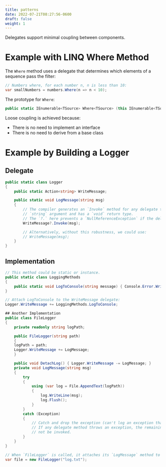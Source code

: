 ```yaml
---
title: patterns
date: 2022-07-21T08:27:56-0600
draft: false
weight: 1
---
```

Delegates support minimal coupling between components.

# Example with LINQ Where Method
The `Where` method uses a delegate that determines which elements of a sequence pass the filter:
```cs
// Numbers where, for each number n, n is less than 10:
var smallNumbers = numbers.Where(n => n < 10);
```

The prototype for `Where`:
```cs
public static IEnumerable<TSource> Where<TSource> (this IEnumerable<TSource> source, Func<TSource, bool> predicate);
```

Loose coupling is achieved because:
- There is no need to implement an interface
- There is no need to derive from a base class

# Example by Building a Logger
## Delegate

```cs
public static class Logger 
{
    public static Action<string> WriteMessage;

    public static void LogMessage(string msg) 
    {
        // The compiler generates an `Invoke` method for any delegate type declared. This one takes a single
        // `string` argument and has a `void` return type.
        // The `?.` here prevents a `NullReferenceException` if the delegate does not have an invocation list attached.
        WriteMessage?.Invoke(msg);

        // Alternatively, without this robustness, we could use:
        // WriteMessage(msg);
    }
}
```

## Implementation
```cs
// This method could be static or instance.
public static class LoggingMethods 
{
    public static void LogToConsole(string message) { Console.Error.WriteLine(message); }
}

// Attach LogToConsole to the WriteMessage delegate:
Logger.WriteMessage += LoggingMethods.LogToConsole;

## Another Implementation
public class FileLogger 
{
    private readonly string logPath;

    public FileLogger(string path) 
    {
    logPath = path;
    Logger.WriteMessage += LogMessage;
    }

    public void DetachLog() { Logger.WriteMessage -= LogMessage; }
    private void LogMessage(string msg) 
    {
        try
        {
            using (var log = File.AppendText(logPath)) 
            {
                log.WriteLine(msg);
                log.Flush();
            }
        }
        catch (Exception)
        {
            // Catch and drop the exception (can't log an exception that came from the logger!)
            // If any delegate method throws an exception, the remaining delegates on the invocation list will
            // not be invoked.
        }
    }
}

// When `FileLogger` is called, it attaches its `LogMessage` method to the `WriteMessage` delegate:
var file = new FileLogger("log.txt");
```

